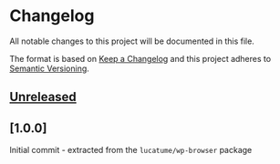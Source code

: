 # Changelog
All notable changes to this project will be documented in this file.

The format is based on [Keep a Changelog](http://keepachangelog.com/en/1.0.0/)
and this project adheres to [Semantic Versioning](http://semver.org/spec/v2.0.0.html).

## [Unreleased]

## [1.0.0]
Initial commit - extracted from the `lucatume/wp-browser` package

[Unreleased]: https://github.com/lucautme/wp-snapshot-assertions/compare/1.0.0...HEAD
